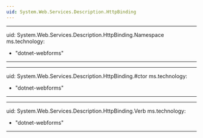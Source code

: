 ```yaml
---
uid: System.Web.Services.Description.HttpBinding
---
```


---
uid: System.Web.Services.Description.HttpBinding.Namespace
ms.technology: 
  - "dotnet-webforms"
---

---
uid: System.Web.Services.Description.HttpBinding.#ctor
ms.technology: 
  - "dotnet-webforms"
---

---
uid: System.Web.Services.Description.HttpBinding.Verb
ms.technology: 
  - "dotnet-webforms"
---
